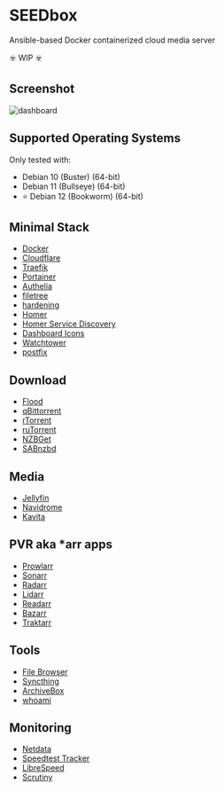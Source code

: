 # SEEDbox
Ansible-based Docker containerized cloud media server

☣️ WIP ☣️
## Screenshot
![dashboard](https://user-images.githubusercontent.com/89345101/134022283-160d5070-68c2-4cdc-afed-482a92fcf339.png)
## Supported Operating Systems
Only tested with:
- Debian 10 (Buster) (64-bit)
- Debian 11 (Bullseye) (64-bit)
- ⭐️ Debian 12 (Bookworm) (64-bit)
## Minimal Stack
- [Docker](https://www.docker.com/)
- [Cloudflare](https://www.cloudflare.com/)
- [Traefik](https://traefik.io/)
- [Portainer](https://www.portainer.io/)
- [Authelia](https://www.authelia.com/)
- [filetree](https://github.com/Pro-Tweaker/SEEDbox/blob/main/roles/filetree/tasks/main.yml)
- [hardening](https://github.com/Pro-Tweaker/SEEDbox/blob/main/roles/hardening/tasks/main.yml)
- [Homer](https://github.com/bastienwirtz/homer)
- [Homer Service Discovery](https://github.com/calvinbui/homer-service-discovery)
- [Dashboard Icons](https://github.com/WalkxCode/dashboard-icons)
- [Watchtower](https://github.com/containrrr/watchtower)
- [postfix](https://github.com/bokysan/docker-postfix)
## Download
- [Flood](https://flood.js.org/)
- [qBittorrent](https://www.qbittorrent.org/)
- [rTorrent](https://rakshasa.github.io/rtorrent/)
- [ruTorrent](https://github.com/Novik/ruTorrent)
- [NZBGet](https://nzbget.net/)
- [SABnzbd](https://sabnzbd.org/)
## Media
- [Jellyfin](https://jellyfin.org/)
- [Navidrome](https://www.navidrome.org/)
- [Kavita](https://www.kavitareader.com/)
## PVR aka *arr apps
- [Prowlarr](https://prowlarr.com/)
- [Sonarr](https://sonarr.tv/)
- [Radarr](https://radarr.video/)
- [Lidarr](https://lidarr.audio/)
- [Readarr](https://readarr.com/)
- [Bazarr](https://www.bazarr.media/)
- [Traktarr](https://github.com/l3uddz/traktarr)
## Tools
- [File Browser](https://filebrowser.org/)
- [Syncthing](https://syncthing.net/)
- [ArchiveBox](https://archivebox.io/)
- [whoami](https://github.com/traefik/whoami/)
## Monitoring
- [Netdata](https://www.netdata.cloud/)
- [Speedtest Tracker](https://github.com/henrywhitaker3/Speedtest-Tracker)
- [LibreSpeed](https://librespeed.org/)
- [Scrutiny](https://github.com/AnalogJ/scrutiny)
